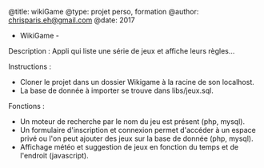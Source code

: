 @title: wikiGame
@type: projet perso, formation
@author: chrisparis.eh@gmail.com
@date: 2017

- WikiGame -

Description :
  Appli qui liste une série de jeux et affiche leurs règles...

Instructions :
  * Cloner le projet dans un dossier Wikigame à la racine de son localhost.
  * La base de donnée à importer se trouve dans libs/jeux.sql.

Fonctions :
  * Un moteur de recherche par le nom du jeu est présent (php, mysql).
  * Un formulaire d'inscription et connexion permet d'accéder à un espace privé ou l'on peut ajouter des jeux sur la base de donnée (php, mysql).
  * Affichage météo et suggestion de jeux en fonction du temps et de l'endroit (javascript).
